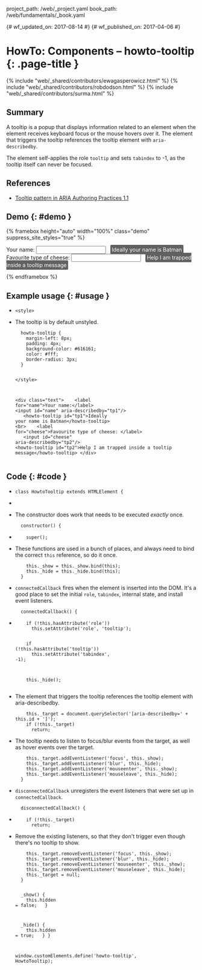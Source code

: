 project_path: /web/_project.yaml
book_path: /web/fundamentals/_book.yaml

{# wf_updated_on: 2017-08-14 #}
{# wf_published_on: 2017-04-06 #}

# HowTo: Components – howto-tooltip {: .page-title }

{% include "web/_shared/contributors/ewagasperowicz.html" %}
{% include "web/_shared/contributors/robdodson.html" %}
{% include "web/_shared/contributors/surma.html" %}

<link rel="stylesheet" href="main.css">

## Summary

A tooltip is a popup that displays information related to an element
when the element receives keyboard focus or the mouse hovers over it.
The element that triggers the tooltip references the tooltip element with
`aria-describedby`.

The element self-applies the role `tooltip` and sets `tabindex` to -1, as the
tooltip itself can never be focused.

## References

* [Tooltip pattern in ARIA Authoring Practices 1.1]

[Tooltip pattern in ARIA Authoring Practices 1.1]: https://www.w3.org/TR/wai-aria-practices-1.1/#tooltip


## Demo {: #demo }
{% framebox height="auto" width="100%" class="demo" suppress_site_styles="true" %}
<!--
Copyright 2017 Google Inc. All rights reserved.
Licensed under the Apache License, Version 2.0 (the "License");
you may not use this file except in compliance with the License.
You may obtain a copy of the License at
    http://www.apache.org/licenses/LICENSE-2.0
Unless required by applicable law or agreed to in writing, software
distributed under the License is distributed on an "AS IS" BASIS,
WITHOUT WARRANTIES OR CONDITIONS OF ANY KIND, either express or implied.
See the License for the specific language governing permissions and
limitations under the License.
-->
<style>
  /* The tooltip is by default unstyled. */
  howto-tooltip {
    margin-left: 8px;
    padding: 4px;
    background-color: #616161;
    color: #fff;
    border-radius: 3px;
  }
</style>

<div class="text">
   <label for="name">Your name:</label>
   <input id="name" aria-describedby="tp1"/>
   <howto-tooltip id="tp1">Ideally your name is Batman</howto-tooltip>
   <br>
   <label for="cheese">Favourite type of cheese: </label>
   <input id="cheese" aria-describedby="tp2"/>
   <howto-tooltip id="tp2">Help I am trapped inside a tooltip message</howto-tooltip>
</div>


<script src="https://cdn.rawgit.com/webcomponents/webcomponentsjs/d5b7ca65/webcomponents-sd-ce.js"></script>
<script>
  devsite.framebox.AutoSizeClient.initAutoSize(true);
  (function() {
    /**
 * Copyright 2017 Google Inc. All rights reserved.
 *
 * Licensed under the Apache License, Version 2.0 (the "License");
 * you may not use this file except in compliance with the License.
 * You may obtain a copy of the License at
 *
 *     http://www.apache.org/licenses/LICENSE-2.0
 *
 * Unless required by applicable law or agreed to in writing, software
 * distributed under the License is distributed on an "AS IS" BASIS,
 * WITHOUT WARRANTIES OR CONDITIONS OF ANY KIND, either express or implied.
 * See the License for the specific language governing permissions and
 * limitations under the License.
 */

class HowtoTooltip extends HTMLElement {
  /**
  * The constructor does work that needs to be executed _exactly_ once.
  */
  constructor() {
    super();

    // These functions are used in a bunch of places, and always need to
    // bind the correct `this` reference, so do it once.
    this._show = this._show.bind(this);
    this._hide = this._hide.bind(this);
  }

  /**
   * `connectedCallback` fires when the element is inserted into the DOM.
   * It's a good place to set the initial `role`, `tabindex`, internal state,
   * and install event listeners.
   */
  connectedCallback() {
    if (!this.hasAttribute('role'))
      this.setAttribute('role', 'tooltip');

    if (!this.hasAttribute('tooltip'))
      this.setAttribute('tabindex', -1);

    this._hide();

    // The element that triggers the tooltip references the tooltip
    // element with aria-describedby.
    this._target = document.querySelector('[aria-describedby=' + this.id + ']');
    if (!this._target)
      return;

    // The tooltip needs to listen to focus/blur events from the target,
    // as well as hover events over the target.
    this._target.addEventListener('focus', this._show);
    this._target.addEventListener('blur', this._hide);
    this._target.addEventListener('mouseenter', this._show);
    this._target.addEventListener('mouseleave', this._hide);
  }

  /**
   * `disconnectedCallback` unregisters the event listeners that were set up in
   * `connectedCallback`.
   */
  disconnectedCallback() {
    if (!this._target)
      return;

    // Remove the existing listeners, so that they don't trigger even though
    // there's no tooltip to show.
    this._target.removeEventListener('focus', this._show);
    this._target.removeEventListener('blur', this._hide);
    this._target.removeEventListener('mouseenter', this._show);
    this._target.removeEventListener('mouseleave', this._hide);
    this._target = null;
  }

  _show() {
    this.hidden = false;
  }

  _hide() {
    this.hidden = true;
  }
}

window.customElements.define('howto-tooltip', HowtoTooltip);

  })();
</script>
</html>

{% endframebox %}

## Example usage {: #usage }
<ul class="literate demo" id="howto-tooltip_demo">

<li class="linecomment ">
<div class="literate-text empty"></div>
<pre><code class="literate-code ">&lt;style&gt;</code></pre>
</li>

<li class="blockcomment ">
<div class="literate-text "><p>The tooltip is by default unstyled.</p>
</div>
<pre><code class="literate-code "><sPan class="indent">&nbsp;&nbsp;</span>howto-tooltip {
<sPan class="indent">&nbsp;&nbsp;</span><sPan class="indent">&nbsp;&nbsp;</span>margin-left: 8px;
<sPan class="indent">&nbsp;&nbsp;</span><sPan class="indent">&nbsp;&nbsp;</span>padding: 4px;
<sPan class="indent">&nbsp;&nbsp;</span><sPan class="indent">&nbsp;&nbsp;</span>background-color: #616161;
<sPan class="indent">&nbsp;&nbsp;</span><sPan class="indent">&nbsp;&nbsp;</span>color: #fff;
<sPan class="indent">&nbsp;&nbsp;</span><sPan class="indent">&nbsp;&nbsp;</span>border-radius: 3px;
<sPan class="indent">&nbsp;&nbsp;</span>}

&lt;/style&gt;

&lt;div class="text"&gt;
<sPan class="indent">&nbsp;&nbsp;</span> &lt;label for="name"&gt;Your name:&lt;/label&gt;
<sPan class="indent">&nbsp;&nbsp;</span> &lt;input id="name" aria-describedby="tp1"/&gt;
<sPan class="indent">&nbsp;&nbsp;</span> &lt;howto-tooltip id="tp1"&gt;Ideally your name is Batman&lt;/howto-tooltip&gt;
<sPan class="indent">&nbsp;&nbsp;</span> &lt;br&gt;
<sPan class="indent">&nbsp;&nbsp;</span> &lt;label for="cheese"&gt;Favourite type of cheese: &lt;/label&gt;
<sPan class="indent">&nbsp;&nbsp;</span> &lt;input id="cheese" aria-describedby="tp2"/&gt;
<sPan class="indent">&nbsp;&nbsp;</span> &lt;howto-tooltip id="tp2"&gt;Help I am trapped inside a tooltip message&lt;/howto-tooltip&gt;
&lt;/div&gt;</code></pre>
</li>

</ul>

## Code {: #code }
<ul class="literate code" id="howto-tooltip_impl">
  
<li class="blockcomment ">
<div class="literate-text empty"></div>
<pre><code class="literate-code ">class HowtoTooltip extends HTMLElement {</code></pre>
</li>

<li class="linecomment empty">
<div class="literate-text empty"></div>
<pre><code class="literate-code empty"></code></pre>
</li>

<li class="blockcomment ">
<div class="literate-text "><p>The constructor does work that needs to be executed <em>exactly</em> once.</p>
</div>
<pre><code class="literate-code "><sPan class="indent">&nbsp;&nbsp;</span>constructor() {</code></pre>
</li>

<li class="linecomment ">
<div class="literate-text empty"></div>
<pre><code class="literate-code "><sPan class="indent">&nbsp;&nbsp;</span><sPan class="indent">&nbsp;&nbsp;</span>super();</code></pre>
</li>

<li class="linecomment ">
<div class="literate-text "><p> These functions are used in a bunch of places, and always need to
 bind the correct <code>this</code> reference, so do it once.</p>
</div>
<pre><code class="literate-code "><sPan class="indent">&nbsp;&nbsp;</span><sPan class="indent">&nbsp;&nbsp;</span>this._show = this._show.bind(this);
<sPan class="indent">&nbsp;&nbsp;</span><sPan class="indent">&nbsp;&nbsp;</span>this._hide = this._hide.bind(this);
<sPan class="indent">&nbsp;&nbsp;</span>}</code></pre>
</li>

<li class="blockcomment ">
<div class="literate-text "><p><code>connectedCallback</code> fires when the element is inserted into the DOM.
It&#39;s a good place to set the initial <code>role</code>, <code>tabindex</code>, internal state,
and install event listeners.</p>
</div>
<pre><code class="literate-code "><sPan class="indent">&nbsp;&nbsp;</span>connectedCallback() {</code></pre>
</li>

<li class="linecomment ">
<div class="literate-text empty"></div>
<pre><code class="literate-code "><sPan class="indent">&nbsp;&nbsp;</span><sPan class="indent">&nbsp;&nbsp;</span>if (!this.hasAttribute('role'))
<sPan class="indent">&nbsp;&nbsp;</span><sPan class="indent">&nbsp;&nbsp;</span><sPan class="indent">&nbsp;&nbsp;</span>this.setAttribute('role', 'tooltip');

<sPan class="indent">&nbsp;&nbsp;</span><sPan class="indent">&nbsp;&nbsp;</span>if (!this.hasAttribute('tooltip'))
<sPan class="indent">&nbsp;&nbsp;</span><sPan class="indent">&nbsp;&nbsp;</span><sPan class="indent">&nbsp;&nbsp;</span>this.setAttribute('tabindex', -1);

<sPan class="indent">&nbsp;&nbsp;</span><sPan class="indent">&nbsp;&nbsp;</span>this._hide();</code></pre>
</li>

<li class="linecomment ">
<div class="literate-text "><p> The element that triggers the tooltip references the tooltip
 element with aria-describedby.</p>
</div>
<pre><code class="literate-code "><sPan class="indent">&nbsp;&nbsp;</span><sPan class="indent">&nbsp;&nbsp;</span>this._target = document.querySelector('[aria-describedby=' + this.id + ']');
<sPan class="indent">&nbsp;&nbsp;</span><sPan class="indent">&nbsp;&nbsp;</span>if (!this._target)
<sPan class="indent">&nbsp;&nbsp;</span><sPan class="indent">&nbsp;&nbsp;</span><sPan class="indent">&nbsp;&nbsp;</span>return;</code></pre>
</li>

<li class="linecomment ">
<div class="literate-text "><p> The tooltip needs to listen to focus/blur events from the target,
 as well as hover events over the target.</p>
</div>
<pre><code class="literate-code "><sPan class="indent">&nbsp;&nbsp;</span><sPan class="indent">&nbsp;&nbsp;</span>this._target.addEventListener('focus', this._show);
<sPan class="indent">&nbsp;&nbsp;</span><sPan class="indent">&nbsp;&nbsp;</span>this._target.addEventListener('blur', this._hide);
<sPan class="indent">&nbsp;&nbsp;</span><sPan class="indent">&nbsp;&nbsp;</span>this._target.addEventListener('mouseenter', this._show);
<sPan class="indent">&nbsp;&nbsp;</span><sPan class="indent">&nbsp;&nbsp;</span>this._target.addEventListener('mouseleave', this._hide);
<sPan class="indent">&nbsp;&nbsp;</span>}</code></pre>
</li>

<li class="blockcomment ">
<div class="literate-text "><p><code>disconnectedCallback</code> unregisters the event listeners that were set up in
<code>connectedCallback</code>.</p>
</div>
<pre><code class="literate-code "><sPan class="indent">&nbsp;&nbsp;</span>disconnectedCallback() {</code></pre>
</li>

<li class="linecomment ">
<div class="literate-text empty"></div>
<pre><code class="literate-code "><sPan class="indent">&nbsp;&nbsp;</span><sPan class="indent">&nbsp;&nbsp;</span>if (!this._target)
<sPan class="indent">&nbsp;&nbsp;</span><sPan class="indent">&nbsp;&nbsp;</span><sPan class="indent">&nbsp;&nbsp;</span>return;</code></pre>
</li>

<li class="linecomment ">
<div class="literate-text "><p> Remove the existing listeners, so that they don&#39;t trigger even though
 there&#39;s no tooltip to show.</p>
</div>
<pre><code class="literate-code "><sPan class="indent">&nbsp;&nbsp;</span><sPan class="indent">&nbsp;&nbsp;</span>this._target.removeEventListener('focus', this._show);
<sPan class="indent">&nbsp;&nbsp;</span><sPan class="indent">&nbsp;&nbsp;</span>this._target.removeEventListener('blur', this._hide);
<sPan class="indent">&nbsp;&nbsp;</span><sPan class="indent">&nbsp;&nbsp;</span>this._target.removeEventListener('mouseenter', this._show);
<sPan class="indent">&nbsp;&nbsp;</span><sPan class="indent">&nbsp;&nbsp;</span>this._target.removeEventListener('mouseleave', this._hide);
<sPan class="indent">&nbsp;&nbsp;</span><sPan class="indent">&nbsp;&nbsp;</span>this._target = null;
<sPan class="indent">&nbsp;&nbsp;</span>}

<sPan class="indent">&nbsp;&nbsp;</span>_show() {
<sPan class="indent">&nbsp;&nbsp;</span><sPan class="indent">&nbsp;&nbsp;</span>this.hidden = false;
<sPan class="indent">&nbsp;&nbsp;</span>}

<sPan class="indent">&nbsp;&nbsp;</span>_hide() {
<sPan class="indent">&nbsp;&nbsp;</span><sPan class="indent">&nbsp;&nbsp;</span>this.hidden = true;
<sPan class="indent">&nbsp;&nbsp;</span>}
}

window.customElements.define('howto-tooltip', HowtoTooltip);</code></pre>
</li>

</ul>

